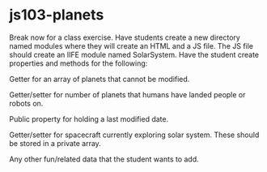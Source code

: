 # js103-planets

Break now for a class exercise. Have students create a new directory named modules where they will create an HTML and a JS file. The JS file should create an IIFE module named SolarSystem. Have the student create properties and methods for the following:

Getter for an array of planets that cannot be modified.

Getter/setter for number of planets that humans have landed people or robots on.

Public property for holding a last modified date.

Getter/setter for spacecraft currently exploring solar system. These should be stored in a private array.

Any other fun/related data that the student wants to add.
